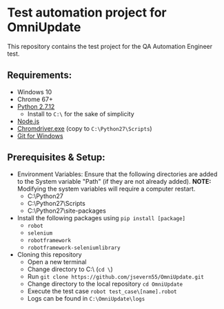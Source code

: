 # Test automation project for OmniUpdate
This repository contains the test project for the QA Automation Engineer test.

## Requirements:
* Windows 10
* Chrome 67+
* [Python 2.7.12](https://www.python.org/ftp/python/2.7.15/python-2.7.15.amd64.msi)
  * Install to `C:\` for the sake of simplicity
* [Node.js](https://nodejs.org/en/download/current/)
* [Chromdriver.exe](https://chromedriver.storage.googleapis.com/2.40/chromedriver_win32.zip) (copy to `C:\Python27\Scripts`)
* [Git for Windows](https://git-scm.com/download/win)

## Prerequisites & Setup:
* Environment Variables: Ensure that the following directories are added to the System variable "Path" (if they are not already added). **NOTE:** Modifying the system variables will require a computer restart.
  * C:\Python27
  * C:\Python27\Scripts
  * C:\Python27\site-packages
* Install the following packages using `pip install [package]`
  * `robot`
  * `selenium`
  * `robotframework`
  * `robotframework-seleniumlibrary`
* Cloning this repository
  * Open a new terminal
  * Change directory to C:\ (`cd \`)
  * Run `git clone https://github.com/jsevern55/OmniUpdate.git`
  * Change directory to the local repository `cd OmniUpdate`
  * Execute the test case `robot test_case\[name].robot`
  * Logs can be found in `C:\OmniUpdate\logs`

